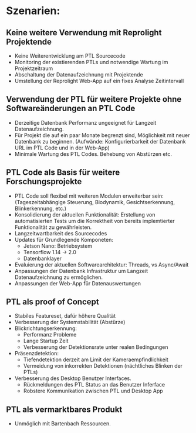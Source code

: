 # Szenarien:

## Keine weitere Verwendung mit Reprolight Projektende

- Keine Weiterentwicklung am PTL Sourcecode
- Monitoring der existierenden PTLs und notwendige Wartung im Projektzeitraum
- Abschaltung der Datenaufzeichnung mit Projektende
- Umstellung der Reprolight Web-App auf ein fixes Analyse Zeitintervall

## Verwendung der PTL für weitere Projekte ohne Softwareänderungen an PTL Code

- Derzeitige Datenbank Performanz ungeeignet für Langzeit Datenaufzeichnung.
- Für Projekt die auf ein paar Monate begrenzt sind, Möglichkeit mit neuer
    Datenbank zu beginnen. (Aufwände: Konfigurierbarkeit der Datenbank URL im
    PTL Code und in der Web-App)
- Minimale Wartung des PTL Codes. Behebung von Abstürzen etc.

## PTL Code als Basis für weitere Forschungsprojekte

- PTL Code soll flexibel mit weiteren Modulen erweiterbar sein:
    (Tageszeitabhängige Steuerung, Biodynamik, Gesichtserkennung, Blinkerkennung, etc.)
- Konsolidierung der aktuellen Funktionalität: Erstellung von automatisierten
    Tests um die Korrektheit von bereits implemtierter Funktionalität zu gewährleisten.
- Langzeitwartbarkeit des Sourcecodes
- Updates für Grundlegende Komponeten:
    - Jetson Nano: Betriebsystem
    - Tensorflow 1.14 -> 2.0
    - Datenbanklayer
- Evaluierung der aktuellen Softwarearchitektur:
    Threads, vs Async/Await
- Anpassungen der Datenbank Infrastruktur um Langzeit Datenaufzeichnung zu ermöglichen.
- Anpassungen der Web-App für Datenauswertungen

## PTL als proof of Concept

- Stabiles Featureset, dafür höhere Qualität
- Verbesserung der Systemstabilität (Abstürze)
- Blickrichtungserkennung:
    - Performanz Probleme
    - Lange Startup Zeit
    - Verbesserung der Detektionsrate unter realen Bedingungen
- Präsenzdetektion:
    - Tiefendetektion derzeit am Limit der Kameraempfindlichkeit
    - Vermeidung von inkorrekten Detektionen (nächtliches Blinken der PTLs)
- Verbesserung des Desktop Benutzer Interfaces.
    - Rückmeldungen des PTL Status an das Benutzer Inferface
    - Robstere Kommunikation zwischen PTL und Desktop App

## PTL als vermarktbares Produkt

- Unmöglich mit Bartenbach Ressourcen.


